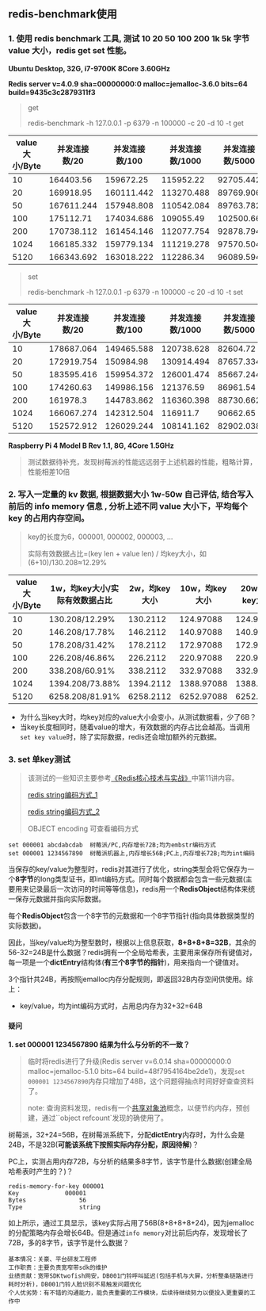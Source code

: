 ## redis-benchmark使用

### 1. 使用 redis benchmark 工具, 测试 10 20 50 100 200 1k 5k 字节 value 大小，redis get set 性能。

**Ubuntu Desktop, 32G, i7-9700K 8Core 3.60GHz**

**Redis server v=4.0.9 sha=00000000:0 malloc=jemalloc-3.6.0 bits=64 build=9435c3c2879311f3**

> get
>
> redis-benchmark -h 127.0.0.1 -p 6379 -n 100000 -c 20 -d 10 -t get

| value大小/Byte | 并发连接数/20 | 并发连接数/100 | 并发连接数/1000 | 并发连接数/5000 | 并发连接数/10000 |
| -------------- | ------------- | -------------- | --------------- | --------------- | ---------------- |
| 10             | 164403.56     | 159672.25      | 115952.22       | 92705.442       | 82257.018        |
| 20             | 169918.95     | 160111.442     | 113270.488      | 89769.906       | 85838.878        |
| 50             | 167611.244    | 157948.808     | 110542.084      | 89763.782       | 90261.274        |
| 100            | 175112.71     | 174034.686     | 109055.49       | 102500.66       | 90272.346        |
| 200            | 170738.112    | 161454.146     | 112077.754      | 92878.794       | 89599.19         |
| 1024           | 166185.332    | 159779.134     | 111219.278      | 97570.504       | 84287.782        |
| 5120           | 166343.692    | 163018.222     | 112286.34       | 96089.594       | 83052.626        |

>set
>
>redis-benchmark -h 127.0.0.1 -p 6379 -n 100000 -c 20 -d 10 -t set

| value大小/Byte | 并发连接数/20 | 并发连接数/100 | 并发连接数/1000 | 并发连接数/5000 | 并发连接数/10000 |
| -------------- | ------------- | -------------- | --------------- | --------------- | ---------------- |
| 10             | 178687.064    | 149465.588     | 120738.628      | 82604.72        | 93363.312        |
| 20             | 172919.754    | 150984.98      | 130914.494      | 87657.334       | 94443.476        |
| 50             | 183595.416    | 159954.372     | 126001.474      | 85667.244       | 98108.1          |
| 100            | 174260.63     | 149986.156     | 121376.59       | 86961.54        | 91083.664        |
| 200            | 161978.3      | 144783.862     | 116360.398      | 88730.662       | 98886.222        |
| 1024           | 166067.274    | 142312.504     | 116911.7        | 90662.65        | 95132.896        |
| 5120           | 152572.912    | 126029.244     | 108141.162      | 82902.038       | 88725.882        |

**Raspberry Pi 4 Model B Rev 1.1, 8G, 4Core 1.5GHz**

> 测试数据待补充，发现树莓派的性能远远弱于上述机器的性能，粗略计算，性能相差10倍

### 2. 写入一定量的 kv 数据, 根据数据大小 1w-50w 自己评估, 结合写入前后的 info memory 信息  , 分析上述不同 value 大小下，平均每个 key 的占用内存空间。

> key的长度为6，000001, 000002, 000003, …
>
> 实际有效数据占比=(key len + value len) / 均key大小，如(6+10)/130.208≈12.29%

| value大小/Byte | 1w，均key大小/实际有效数据占比 | 2w，均key大小 | 10w，均key大小 | 20w，均key大小 |
| -------------- | ------------------------------ | ------------- | -------------- | -------------- |
| 10             | 130.208/12.29%                 | 130.2112      | 124.97088      | 124.9712       |
| 20             | 146.208/17.78%                 | 146.2112      | 140.97088      | 140.9712       |
| 50             | 178.208/31.42%                 | 178.2112      | 172.97088      | 172.9712       |
| 100            | 226.208/46.86%                 | 226.2112      | 220.97088      | 220.9712       |
| 200            | 338.208/60.91%                 | 338.2112      | 332.97088      | 332.9712       |
| 1024           | 1394.208/73.88%                | 1394.2112     | 1388.97088     | 1388.9712      |
| 5120           | 6258.208/81.91%                | 6258.2112     | 6252.97088     | 6252.9712      |

- 为什么当key大时，均key对应的value大小会变小，从测试数据看，少了6B？
- 当key长度相同时，随着value的增大，有效数据的内存占比会越高。当调用`set key value`时，除了实际数据，redis还会增加额外的元数据。

### 3. set 单key测试

> 该测试的一些知识主要参考[《Redis核心技术与实战》](https://time.geekbang.org/column/article/279649)中第11讲内容。
>
> [redis string编码方式_1](https://zhuanlan.zhihu.com/p/166534258) 
>
> [redis string编码方式_2](https://juejin.cn/post/6886726965030551559)
>
> OBJECT encoding 可查看编码方式

```
set 000001 abcdabcdab  树莓派/PC,内存增长72B;均为embstr编码方式
set 000001 1234567890  树莓派机器上,内存增长56B;PC上,内存增长72B;均为int编码
```

当保存的key/value为整型时，redis对其进行了优化，string类型会将它保存为一个**8字节**的long类型证书，即int编码方式。同时每个数据都会包含一些元数据(主要用来记录最后一次访问的时间等等信息)，redis用一个**RedisObject**结构体来统一保存元数据并指向实际数据。

每个**RedisObject**包含一个8字节的元数据和一个8字节指针(指向具体数据类型的实际数据)。

因此，当key/value均为整型数时，根据以上信息获取，**8+8+8+8=32B**，其余的56-32=24B是什么数据？redis拥有一个全局哈希表，主要用来保存所有键值对，每一项是一个**dictEntry**结构体(**有三个8字节的指针**)，用来指向一个键值对。

3个指针共24B，再按照jemalloc内存分配规则，即返回32B内存空间供使用。综上：

- key/value，均为int编码方式时，占用总内存为32+32=64B

#### 疑问

**1. set 000001 1234567890 结果为什么与分析的不一致？**

> 临时将redis进行了升级(Redis server v=6.0.14 sha=00000000:0 malloc=jemalloc-5.1.0 bits=64 build=48f7954164be2de1)，发现`set 000001 1234567890`内存只增加了48B，这个问题得抽点时间好好查查资料了。
>
> note: 查询资料发现，redis有一个[共享对象池](https://cloud.tencent.com/developer/article/1162213)概念，以便节约内存，预创建，通过``object refcount`发现的确使用了。

树莓派，32+24=56B，在树莓派系统下，分配**dictEntry**内存时，为什么会是24B，不是32B(**可能该系统下按照实际内存分配，原因待解**)？

PC上，实测占用内存72B，与分析的结果多8字节，该字节是什么数据(创建全局哈希表时产生的？)？

```
redis-memory-for-key 000001      
Key				000001
Bytes				56
Type				string
```

如上所示，通过工具显示，该key实际占用了56B(8+8+8+8+24)，因为jemalloc的分配策略内存会增长64B。但是通过`info memory`对比前后内存，发现增长了72B，多的8字节，该字节是什么数据？



```
基本情况：关豪、平台研发工程师
工作职责：主要负责宽窄带sdk的维护
业绩贡献：宽带SDKtwofish网安，DB001门铃呼叫延迟(包括手机与大屏，分析整条链路进行耗时分析)，DB001门铃人脸识别不易触发问题优化
个人优劣势：有不错的沟通能力，能负责重要的工作模块，后续待继续努力以便投入更重要的工作中
```

